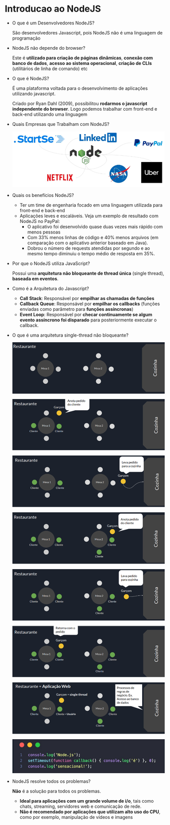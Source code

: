 # Introducao ao NodeJS

- O que é um Desenvolvedores NodeJS?
    
    São desenvolvedores Javascript, pois NodeJS não é uma linguagem de programação
    
- NodeJS não depende do browser?
    
    Este é **utilizado para criação de páginas dinâmicas**, **conexão com banco de dados**, **acesso ao sistema operacional**, **criação de CLIs** (utilitários de linha de comando) etc
    
- O que é NodeJS?
    
    É uma plataforma voltada para o desenvolvimento de aplicações utilizando javascript.
    
    Criado por Ryan Dahl (2009), possibilitou **rodarmos o javascript independente do browser**. Logo podemos trabalhar com front-end e back-end utilizando uma linguagem
    
- Quais Empresas que Trabalham com NodeJS?
    
    ![Untitled](Introducao%20ao%20NodeJS%2017baf3d7930343f6b693be5ce4f36979/Untitled.png)
    
- Quais os benefícios NodeJS?
    - Ter um time de engenharia focado em uma linguagem utilizada para front-end e back-end
    - Aplicações leves e escaláveis. Veja um exemplo de resultado com NodeJS no PayPal:
        - O aplicativo foi desenvolvido quase duas vezes mais rápido com menos pessoas
        - Com 33% menos linhas de código e 40% menos arquivos (em comparação com o aplicativo anterior baseado em Java).
        - Dobrou o número de requests atendidas por segundo e ao mesmo tempo diminuiu o tempo médio de resposta em 35%.
- Por que o NodeJS utiliza JavaScript?
    
    Possui uma **arquitetura não bloqueante de thread única** (single thread), **baseada em eventos**.
    
- Como é a Arquitetura do Javascript?
    - **Call Stack**: Responsável por **empilhar as chamadas de funções**
    - **Callback Queue**: Responsável por **empilhar os callbacks** (funções enviadas como parâmetro para **funções assíncronas**)
    - **Event Loop**: Responsável por **checar continuamente se algum evento assíncrono foi disparado** para posteriormente executar o callback.
- O que é uma arquitetura single-thread não bloqueante?
    
    ![Untitled](Introducao%20ao%20NodeJS%2017baf3d7930343f6b693be5ce4f36979/Untitled%201.png)
    
    ![Untitled](Introducao%20ao%20NodeJS%2017baf3d7930343f6b693be5ce4f36979/Untitled%202.png)
    
    ![Untitled](Introducao%20ao%20NodeJS%2017baf3d7930343f6b693be5ce4f36979/Untitled%203.png)
    
    ![Untitled](Introducao%20ao%20NodeJS%2017baf3d7930343f6b693be5ce4f36979/Untitled%204.png)
    
    ![Untitled](Introducao%20ao%20NodeJS%2017baf3d7930343f6b693be5ce4f36979/Untitled%205.png)
    
    ![Untitled](Introducao%20ao%20NodeJS%2017baf3d7930343f6b693be5ce4f36979/Untitled%206.png)
    
    ![Untitled](Introducao%20ao%20NodeJS%2017baf3d7930343f6b693be5ce4f36979/Untitled%207.png)
    
    ![Untitled](Introducao%20ao%20NodeJS%2017baf3d7930343f6b693be5ce4f36979/Untitled%208.png)
    
- NodeJS resolve todos os problemas?
    
    **Não** é a solução para todos os problemas.
    
    - **Ideal para aplicações com um grande volume de i/o**, tais como chats, streaming, servidores web e comunicação de rede.
    - **Não é recomendado por aplicações que utilizam alto uso do CPU**, como por exemplo, manipulação de vídeos e imagens